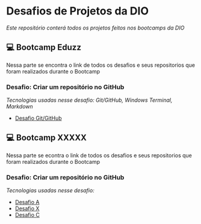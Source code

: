 # Desafios de Projetos da DIO
*Este repositório conterá todos os projetos feitos nos bootcamps da DIO*


## 💻 Bootcamp Eduzz
Nessa parte se encontra o link de todos os desafios e seus repositorios que foram realizados durante o Bootcamp
### Desafio:  Criar um repositório no GitHub
*Tecnologias usadas nesse desafio: Git/GitHub, Windows Terminal, Markdown*
- [Desafio Git/GitHub](./Git-GitHub)

## 💻 Bootcamp XXXXX
Nessa parte se econtra o link de todos os desafios e seus repositorios que foram realizados durante o Bootcamp
### Desafio: Criar um repositório no GitHub 
*Tecnologias usadas nesse desafio:*
- [Desafio A](link)
- [Desafio X](link)
- [Desafio C](link)
